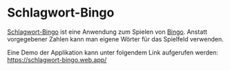 # Schlagwort-Bingo

[Schlagwort-Bingo](https://schlagwort-bingo.web.app/) ist eine Anwendung zum
Spielen von [Bingo](https://de.wikipedia.org/wiki/Bingo). Anstatt vorgegebener
Zahlen kann man eigene Wörter für das Spielfeld verwenden.

Eine Demo der Applikation kann unter folgendem Link aufgerufen werden:
https://schlagwort-bingo.web.app/
